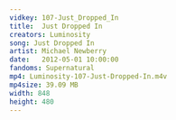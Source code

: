 ```yaml
---
vidkey: 107-Just_Dropped_In
title:  Just Dropped In
creators: Luminosity
song: Just Dropped In
artist: Michael Newberry
date:   2012-05-01 10:00:00
fandoms: Supernatural
mp4: Luminosity-107-Just-Dropped-In.m4v
mp4size: 39.09 MB
width: 848
height: 480
---
```



  